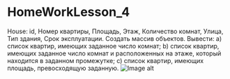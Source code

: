 # HomeWorkLesson_4

House: id, Номер квартиры, Площадь, Этаж, Количество комнат, Улица,
Тип здания, Срок эксплуатации.
Создать массив объектов. Вывести:
a) список квартир, имеющих заданное число комнат;
b) список квартир, имеющих заданное число комнат и расположенных
на этаже, который находится в заданном промежутке;
c) список квартир, имеющих площадь, превосходящую заданную.
![Image alt](https://github.com/apache/HomeWorkLesson_4/raw/master/ShowTask.png)
